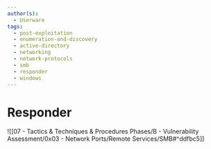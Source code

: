 ```yaml
---
author(s):
  - Userware
tags:
  - post-exploitation
  - enumeration-and-discovery
  - active-directory
  - networking
  - network-protocols
  - smb
  - responder
  - windows
---
```

# Responder

![[07 - Tactics & Techniques & Procedures Phases/B - Vulnerability Assessment/0x03 - Network Ports/Remote Services/SMB#^ddfbc5]]